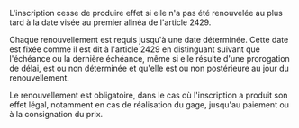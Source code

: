 L'inscription cesse de produire effet si elle n'a pas été renouvelée au plus tard à la date visée au premier alinéa de l'article 2429.

Chaque renouvellement est requis jusqu'à une date déterminée. Cette date est fixée comme il est dit à l'article 2429 en distinguant suivant que l'échéance ou la dernière échéance, même si elle résulte d'une prorogation de délai, est ou non déterminée et qu'elle est ou non postérieure au jour du renouvellement.

Le renouvellement est obligatoire, dans le cas où l'inscription a produit son effet légal, notamment en cas de réalisation du gage, jusqu'au paiement ou à la consignation du prix.
